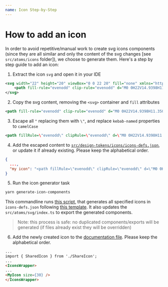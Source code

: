 ```yaml
---
name: Icon Step-by-Step
---
```


# How to add an icon

In order to avoid repetitive/manual work to create svg icons components (since they are all similar and only the content of the svg changes [see `src/atoms/icons` folder]), we choose to generate them. Here's a step by step guide to add an icon:

1. Extract the icon `svg` and open it in your IDE

```xml
<svg width="22" height="20" viewBox="0 0 22 20" fill="none" xmlns="http://www.w3.org/2000/svg">
    <path fill-rule="evenodd" clip-rule="evenodd" d="M0 0H22V14.9398H11.3508L5 20V14.9398H0V0ZM2 1.99197V12.9478H7V15.8555L10.6492 12.9478H20V1.99197H2ZM7 7.96788H6V5.97591H9V9.95985H7V7.96788ZM13 7.96788H12V5.97591H15V9.95985H13V7.96788Z" fill="#0E353D"/>
</svg>
```

2. Copy the svg content, removing the `<svg>` container and `fill` attributes

```xml
<path fill-rule="evenodd" clip-rule="evenodd" d="M0 0H22V14.9398H11.3508L5 20V14.9398H0V0ZM2 1.99197V12.9478H7V15.8555L10.6492 12.9478H20V1.99197H2ZM7 7.96788H6V5.97591H9V9.95985H7V7.96788ZM13 7.96788H12V5.97591H15V9.95985H13V7.96788Z"/>
```

3. Escape all `"` replacing them with `\"`, and replace `kebab-named` properties to `camelCase`

```xml
<path fillRule=\"evenodd\" clipRule=\"evenodd\" d=\"M0 0H22V14.9398H11.3508L5 20V14.9398H0V0ZM2 1.99197V12.9478H7V15.8555L10.6492 12.9478H20V1.99197H2ZM7 7.96788H6V5.97591H9V9.95985H7V7.96788ZM13 7.96788H12V5.97591H15V9.95985H13V7.96788Z\" fill=\"#0E353D\"/>
```

4. Add the escaped content to [`src/design-tokens/icons/icons-defs.json`](../src/design-tokens/icons/icons-defs.json), or update it if already existing. Please keep the alphabetical order.

```json
{
  ...,
  "my icon": "<path fillRule=\"evenodd\" clipRule=\"evenodd\" d=\"M0 0H22V14.9398H11.3508L5 20V14.9398H0V0ZM2 1.99197V12.9478H7V15.8555L10.6492 12.9478H20V1.99197H2ZM7 7.96788H6V5.97591H9V9.95985H7V7.96788ZM13 7.96788H12V5.97591H15V9.95985H13V7.96788Z\" fill=\"#0E353D\"/>"
}
```

5. Run the icon generator task

```bash
yarn generate-icon-components
```

This commandline runs [this script](../config/generator/icons/generateIcons.js), that generates all specified icons in `icons-defs.json` following [this template](../config/generator/icons/IconComponentTemplate.tsx.hbs). It also updates the `src/atoms/svg/index.ts` to export the generated components.

> Note: this process is safe: no duplicated components/exports will be generated (if files already exist they will be overridden)

6. Add the newly created icon to the [documentation file](../src/atoms/icons/Icons.mdx). Please keep the alphabetical order.

```md
...
import { SharedIcon } from './ShareIcon';
...
<IconsWrapper>
...
<MyIcon size={30} />
</IconsWrapper>
```
